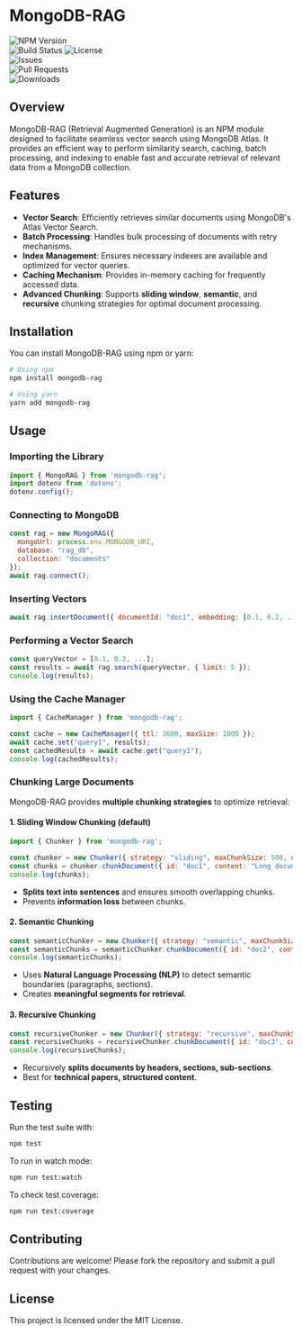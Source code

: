 # MongoDB-RAG

![NPM Version](https://img.shields.io/npm/v/mongodb-rag?color=blue&label=npm)  
![Build Status](https://github.com/mongodb-developer/mongodb-rag/actions/workflows/tests.yml/badge.svg)
![License](https://img.shields.io/github/license/mongodb-developer/mongodb-rag)  
![Issues](https://img.shields.io/github/issues/mongodb-developer/mongodb-rag)  
![Pull Requests](https://img.shields.io/github/issues-pr/mongodb-developer/mongodb-rag)  
![Downloads](https://img.shields.io/npm/dt/mongodb-rag)  

## Overview
MongoDB-RAG (Retrieval Augmented Generation) is an NPM module designed to facilitate seamless vector search using MongoDB Atlas. It provides an efficient way to perform similarity search, caching, batch processing, and indexing to enable fast and accurate retrieval of relevant data from a MongoDB collection.

## Features
- **Vector Search**: Efficiently retrieves similar documents using MongoDB's Atlas Vector Search.
- **Batch Processing**: Handles bulk processing of documents with retry mechanisms.
- **Index Management**: Ensures necessary indexes are available and optimized for vector queries.
- **Caching Mechanism**: Provides in-memory caching for frequently accessed data.
- **Advanced Chunking**: Supports **sliding window**, **semantic**, and **recursive** chunking strategies for optimal document processing.

## Installation
You can install MongoDB-RAG using npm or yarn:
```sh
# Using npm
npm install mongodb-rag

# Using yarn
yarn add mongodb-rag
```

## Usage

### Importing the Library
```javascript
import { MongoRAG } from 'mongodb-rag';
import dotenv from 'dotenv';
dotenv.config();
```

### Connecting to MongoDB
```javascript
const rag = new MongoRAG({
  mongoUrl: process.env.MONGODB_URI,
  database: "rag_db",
  collection: "documents"
});
await rag.connect();
```

### Inserting Vectors
```javascript
await rag.insertDocument({ documentId: "doc1", embedding: [0.1, 0.2, ...] });
```

### Performing a Vector Search
```javascript
const queryVector = [0.1, 0.2, ...];
const results = await rag.search(queryVector, { limit: 5 });
console.log(results);
```

### Using the Cache Manager
```javascript
import { CacheManager } from 'mongodb-rag';

const cache = new CacheManager({ ttl: 3600, maxSize: 1000 });
await cache.set("query1", results);
const cachedResults = await cache.get("query1");
console.log(cachedResults);
```

### Chunking Large Documents
MongoDB-RAG provides **multiple chunking strategies** to optimize retrieval:

#### **1. Sliding Window Chunking** (default)
```javascript
import { Chunker } from 'mongodb-rag';

const chunker = new Chunker({ strategy: "sliding", maxChunkSize: 500, overlap: 50 });
const chunks = chunker.chunkDocument({ id: "doc1", content: "Long document text..." });
console.log(chunks);
```
- **Splits text into sentences** and ensures smooth overlapping chunks.
- Prevents **information loss** between chunks.

#### **2. Semantic Chunking**
```javascript
const semanticChunker = new Chunker({ strategy: "semantic", maxChunkSize: 500 });
const semanticChunks = semanticChunker.chunkDocument({ id: "doc2", content: "Long structured text..." });
console.log(semanticChunks);
```
- Uses **Natural Language Processing (NLP)** to detect semantic boundaries (paragraphs, sections).
- Creates **meaningful segments for retrieval**.

#### **3. Recursive Chunking**
```javascript
const recursiveChunker = new Chunker({ strategy: "recursive", maxChunkSize: 700 });
const recursiveChunks = recursiveChunker.chunkDocument({ id: "doc3", content: "Structured document..." });
console.log(recursiveChunks);
```
- Recursively **splits documents by headers, sections, sub-sections**.
- Best for **technical papers, structured content**.

## Testing
Run the test suite with:
```sh
npm test
```
To run in watch mode:
```sh
npm run test:watch
```
To check test coverage:
```sh
npm run test:coverage
```

## Contributing
Contributions are welcome! Please fork the repository and submit a pull request with your changes.

## License
This project is licensed under the MIT License.

